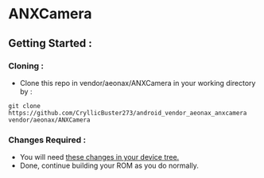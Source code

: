 # ANXCamera
## Getting Started :
### Cloning :
- Clone this repo in vendor/aeonax/ANXCamera in your working directory by :
```
git clone https://github.com/CryllicBuster273/android_vendor_aeonax_anxcamera vendor/aeonax/ANXCamera
```
### Changes Required :
- You will need [these changes in your device tree.](https://github.com/sarveshrulz/android_device_xiaomi_phoenix/commit/4f8e58a644de2593847c662add77d282b2f998f8)
- Done, continue building your ROM as you do normally.

